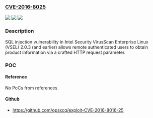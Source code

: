 ### [CVE-2016-8025](https://cve.mitre.org/cgi-bin/cvename.cgi?name=CVE-2016-8025)
![](https://img.shields.io/static/v1?label=Product&message=VirusScan%20Enterprise%20Linux%20(VSEL)&color=blue)
![](https://img.shields.io/static/v1?label=Version&message=n%2Fa&color=blue)
![](https://img.shields.io/static/v1?label=Vulnerability&message=SQL%20injection%20vulnerability&color=brighgreen)

### Description

SQL injection vulnerability in Intel Security VirusScan Enterprise Linux (VSEL) 2.0.3 (and earlier) allows remote authenticated users to obtain product information via a crafted HTTP request parameter.

### POC

#### Reference
No PoCs from references.

#### Github
- https://github.com/opsxcq/exploit-CVE-2016-8016-25


